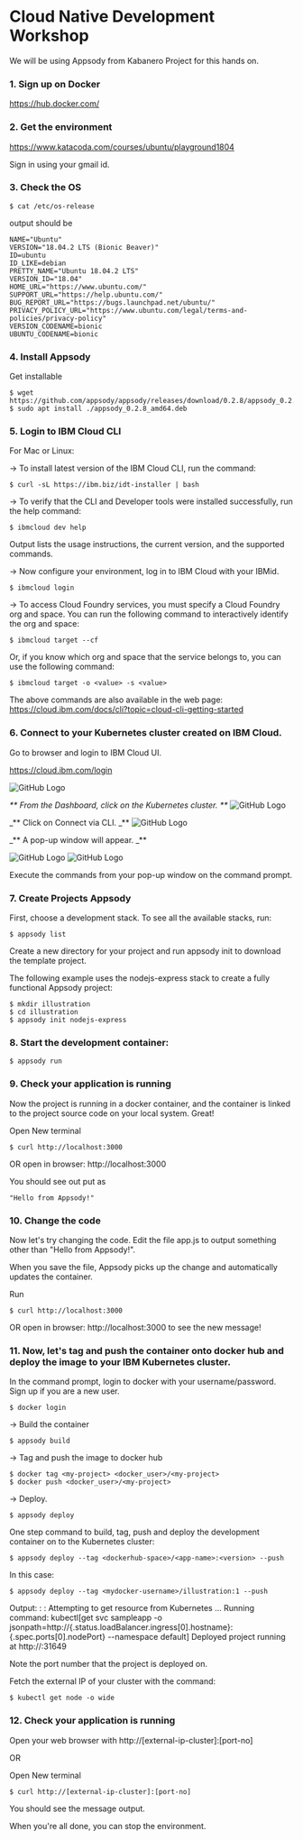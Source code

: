 # Cloud Native Development Workshop

We will be using Appsody from Kabanero Project for this hands on.

### 1. Sign up on Docker
https://hub.docker.com/

### 2. Get the environment

https://www.katacoda.com/courses/ubuntu/playground1804

Sign in using your gmail id.


### 3. Check the OS

```
$ cat /etc/os-release
```

output should be

```
NAME="Ubuntu"
VERSION="18.04.2 LTS (Bionic Beaver)"
ID=ubuntu
ID_LIKE=debian
PRETTY_NAME="Ubuntu 18.04.2 LTS"
VERSION_ID="18.04"
HOME_URL="https://www.ubuntu.com/"
SUPPORT_URL="https://help.ubuntu.com/"
BUG_REPORT_URL="https://bugs.launchpad.net/ubuntu/"
PRIVACY_POLICY_URL="https://www.ubuntu.com/legal/terms-and-policies/privacy-policy"
VERSION_CODENAME=bionic
UBUNTU_CODENAME=bionic

```


### 4. Install Appsody

Get installable

```
$ wget https://github.com/appsody/appsody/releases/download/0.2.8/appsody_0.2.8_amd64.deb
$ sudo apt install ./appsody_0.2.8_amd64.deb
```	


### 5. Login to IBM Cloud CLI

For Mac or Linux:

-> To install latest version of the IBM Cloud CLI, run the command:

`$ curl -sL https://ibm.biz/idt-installer | bash `

-> To verify that the CLI and Developer tools were installed successfully, run the help command:

`$ ibmcloud dev help` 

Output lists the usage instructions, the current version, and the supported commands.

-> Now configure your environment, log in to IBM Cloud with your IBMid. 

   `$ ibmcloud login`

-> To access Cloud Foundry services, you must specify a Cloud Foundry org and space. You can run the following command to interactively identify the org and space:

   `$ ibmcloud target --cf`

   Or, if you know which org and space that the service belongs to, you can use the following command:
   
   `$ ibmcloud target -o <value> -s <value>`

The above commands are also available in the web page: 
https://cloud.ibm.com/docs/cli?topic=cloud-cli-getting-started

### 6. Connect to your Kubernetes cluster created on IBM Cloud.

Go to browser and login to IBM Cloud UI. 

https://cloud.ibm.com/login

![GitHub Logo](images/dashboard.png)


_** From the Dashboard, click on the Kubernetes cluster.  **_
![GitHub Logo](images/cluster.png)

_** Click on Connect via CLI. _**
![GitHub Logo](images/connectcli.png)

_** A pop-up window will appear. _**

![GitHub Logo](images/popup.png)
![GitHub Logo](images/popup2.png)

Execute the commands from your pop-up window on the command prompt.

### 7. Create Projects Appsody

First, choose a development stack. To see all the available stacks, run:

```
$ appsody list

```

Create a new directory for your project and run appsody init <stack> to download the template project. 

The following example uses the nodejs-express stack to create a fully functional Appsody project:

```
$ mkdir illustration
$ cd illustration
$ appsody init nodejs-express
```

### 8. Start the development container:

``` $ appsody run ```

### 9. Check your application is running

Now the project is running in a docker container, and the container is linked to the project source code on your local system.
Great! 

Open New terminal
```
$ curl http://localhost:3000
```
OR open in browser: http://localhost:3000

You should see out put as
```
"Hello from Appsody!"
```

### 10. Change the code

Now let's try changing the code. Edit the file app.js to output something other than "Hello from Appsody!". 

When you save the file, Appsody picks up the change and automatically updates the container. 

Run

```
$ curl http://localhost:3000 
```
OR open in browser: http://localhost:3000 to see the new message!

### 11. Now, let's tag and push the container onto docker hub and deploy the image to your IBM Kubernetes cluster.

In the command prompt, login to docker with your username/password. Sign up if you are a new user.

```
$ docker login
```
-> Build the container

``` 
$ appsody build 
```

-> Tag and push the image to docker hub

```
$ docker tag <my-project> <docker_user>/<my-project> 
$ docker push <docker_user>/<my-project> 
```

-> Deploy. 

``` $ appsody deploy ```


One step command to build, tag, push and deploy the development container on to the Kubernetes cluster:

```
$ appsody deploy --tag <dockerhub-space>/<app-name>:<version> --push

```
In this case: 

```
$ appsody deploy --tag <mydocker-username>/illustration:1 --push
```

Output:
              :
              :
Attempting to get resource from Kubernetes ...
Running command: kubectl[get svc sampleapp -o jsonpath=http://{.status.loadBalancer.ingress[0].hostname}:{.spec.ports[0].nodePort} --namespace default]
Deployed project running at http://:31649

Note the port number that the project is deployed on. 

Fetch the external IP of your cluster with the command: 
```
$ kubectl get node -o wide
```

### 12. Check your application is running

Open your web browser with http://[external-ip-cluster]:[port-no]

OR

Open New terminal
```
$ curl http://[external-ip-cluster]:[port-no]
```

You should see the message output. 


When you're all done, you can stop the environment.


